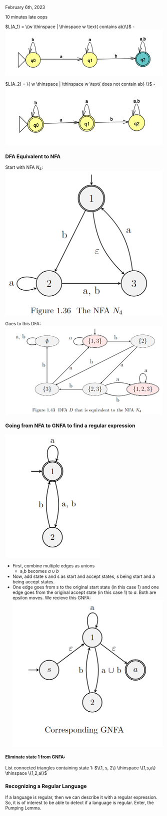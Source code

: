 February 6th, 2023

10 minutes late oops

$L(A_1) = \{w \thinspace | \thinspace w \text{ contains ab}\}$ -
![A_1](images/contains_ab.png)

$L(A_2) = \{ w \thinspace | \thinspace w \text{ does not contain ab} \}$ -
![A_2](images/no_ab.png)


### DFA Equivalent to NFA

Start with NFA $N_4$:
![N_4](images/n4.png)

Goes to this DFA:
![DFA](images/dfa.png)


### Going from NFA to GNFA to find a regular expression

![nf2](images/nfa2.png)

- First, combine multiple edges as unions
	- a,b becomes $a \cup b$
- Now, add state s and s as start and accept states, s being start and a being accept states.
- One edge goes from s to the original start state (in this case $1$) and one edge goes from the original accept state (in this case $1$) to $a$. Both are epsilon moves.
We recieve this GNFA:
![GNFA_1](images/gnfa1.png)

#### Eliminate state 1 from GNFA:
List connected triangles containing state 1: $\{1, s, 2\} \thinspace \{1,s,a\} \thinspace \{1,2,a\}$






### Recognizing a Regular Language

If a language is regular, then we can describe it with a regular expression. So, it is of interest to be able to detect if a language is regular. Enter, the Pumping Lemma.



